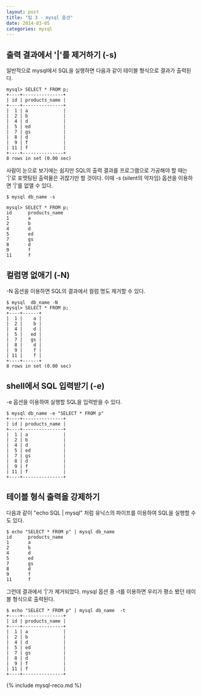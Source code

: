 ```yaml
---
layout: post
title: "팁 3 - mysql 옵션"
date: 2014-03-05 
categories: mysql
---
```


## 출력 결과에서 '|'를 제거하기 (-s)

일반적으로 mysql에서 SQL을 실행하면 다음과 같이 테이블 형식으로 결과가 출력된다.

    mysql> SELECT * FROM p;
    +----+---------------+
    | id | products_name |
    +----+---------------+
    |  1 | a             |
    |  2 | b             |
    |  4 | d             |
    |  5 | ed            |
    |  7 | gs            |
    |  8 | d             |
    |  9 | f             |
    | 11 | f             |
    +----+---------------+
    8 rows in set (0.00 sec)
 
사람이 눈으로 보기에는 쉽지만 SQL의 출력 결과를 프로그램으로 가공해야 할 때는 '|'로 포맷팅된 출력물은 귀찮기만 할 것이다. 이때 -s (silent의 약자임) 옵션을 이용하면 '|'를 없앨 수 있다.

    $ mysql db_name -s
     
    mysql> SELECT * FROM p;
    id      products_name
    1       a
    2       b
    4       d
    5       ed
    7       gs
    8       d
    9       f
    11      f

## 컬럼명 없애기 (-N)

-N 옵션을 이용하면 SQL의 결과에서 컬럼 명도 제거할 수 있다.

    $ mysql  db_name -N
    mysql> SELECT * FROM p;
    +----+------+
    |  1 |    a |
    |  2 |    b |
    |  4 |    d |
    |  5 |   ed |
    |  7 |   gs |
    |  8 |    d |
    |  9 |    f |
    | 11 |    f |
    +----+------+
    8 rows in set (0.00 sec)

## shell에서 SQL 입력받기 (-e)

-e 옵션을 이용하여 실행할 SQL을 입력받을 수 있다.

    $ mysql db_name -e "SELECT * FROM p"
    +----+---------------+
    | id | products_name |
    +----+---------------+
    |  1 | a             |
    |  2 | b             |
    |  4 | d             |
    |  5 | ed            |
    |  7 | gs            |
    |  8 | d             |
    |  9 | f             |
    | 11 | f             |
    +----+---------------+

## 테이블 형식 출력을 강제하기

다음과 같이 "echo SQL | mysql" 처럼 유닉스의 파이프를 이용하여 SQL을 실행할 수도 있다.

    $ echo "SELECT * FROM p" | mysql db_name
    id      products_name
    1       a
    2       b
    4       d
    5       ed
    7       gs
    8       d
    9       f
    11      f

그런데 결과에서 '|'가 제거되었다. mysql 옵션 중 -t를 이용하면 우리가 평소 봤던 테이블 형식으로 출력된다.

    $ echo "SELECT * FROM p" | mysql db_name  -t
    +----+---------------+
    | id | products_name |
    +----+---------------+
    |  1 | a             |
    |  2 | b             |
    |  4 | d             |
    |  5 | ed            |
    |  7 | gs            |
    |  8 | d             |
    |  9 | f             |
    | 11 | f             |
    +----+---------------+

{% include mysql-reco.md %}
